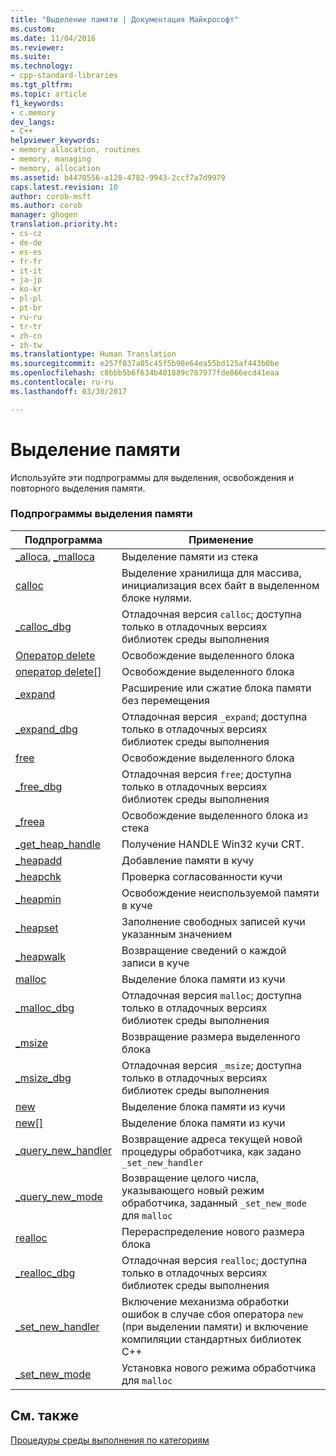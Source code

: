 ```yaml
---
title: "Выделение памяти | Документация Майкрософт"
ms.custom: 
ms.date: 11/04/2016
ms.reviewer: 
ms.suite: 
ms.technology:
- cpp-standard-libraries
ms.tgt_pltfrm: 
ms.topic: article
f1_keywords:
- c.memory
dev_langs:
- C++
helpviewer_keywords:
- memory allocation, routines
- memory, managing
- memory, allocation
ms.assetid: b4470556-a128-4782-9943-2ccf7a7d9979
caps.latest.revision: 10
author: corob-msft
ms.author: corob
manager: ghogen
translation.priority.ht:
- cs-cz
- de-de
- es-es
- fr-fr
- it-it
- ja-jp
- ko-kr
- pl-pl
- pt-br
- ru-ru
- tr-tr
- zh-cn
- zh-tw
ms.translationtype: Human Translation
ms.sourcegitcommit: e257f037a05c45f5b98e64ea55bd125af443b0be
ms.openlocfilehash: c8bbb5b6f634b401889c787977fde866ecd41eaa
ms.contentlocale: ru-ru
ms.lasthandoff: 03/30/2017

---
```

# <a name="memory-allocation"></a>Выделение памяти
Используйте эти подпрограммы для выделения, освобождения и повторного выделения памяти.  
  
### <a name="memory-allocation-routines"></a>Подпрограммы выделения памяти  
  
|Подпрограмма|Применение|  
|-------------|---------|  
|[_alloca](../c-runtime-library/reference/alloca.md), [_malloca](../c-runtime-library/reference/malloca.md)|Выделение памяти из стека|  
|[calloc](../c-runtime-library/reference/calloc.md)|Выделение хранилища для массива, инициализация всех байт в выделенном блоке нулями.|  
|[_calloc_dbg](../c-runtime-library/reference/calloc-dbg.md)|Отладочная версия `calloc`; доступна только в отладочных версиях библиотек среды выполнения|  
|[Оператор delete](../c-runtime-library/operator-delete-crt.md)|Освобождение выделенного блока|  
|[оператор delete&#91;&#93;](../c-runtime-library/delete-operator-crt.md)|Освобождение выделенного блока|  
|[_expand](../c-runtime-library/reference/expand.md)|Расширение или сжатие блока памяти без перемещения|  
|[_expand_dbg](../c-runtime-library/reference/expand-dbg.md)|Отладочная версия `_expand`; доступна только в отладочных версиях библиотек среды выполнения|  
|[free](../c-runtime-library/reference/free.md)|Освобождение выделенного блока|  
|[_free_dbg](../c-runtime-library/reference/free-dbg.md)|Отладочная версия `free`; доступна только в отладочных версиях библиотек среды выполнения|  
|[_freea](../c-runtime-library/reference/freea.md)|Освобождение выделенного блока из стека|  
|[_get_heap_handle](../c-runtime-library/reference/get-heap-handle.md)|Получение HANDLE Win32 кучи CRT.|  
|[_heapadd](../c-runtime-library/heapadd.md)|Добавление памяти в кучу|  
|[_heapchk](../c-runtime-library/reference/heapchk.md)|Проверка согласованности кучи|  
|[_heapmin](../c-runtime-library/reference/heapmin.md)|Освобождение неиспользуемой памяти в куче|  
|[_heapset](../c-runtime-library/heapset.md)|Заполнение свободных записей кучи указанным значением|  
|[_heapwalk](../c-runtime-library/reference/heapwalk.md)|Возвращение сведений о каждой записи в куче|  
|[malloc](../c-runtime-library/reference/malloc.md)|Выделение блока памяти из кучи|  
|[_malloc_dbg](../c-runtime-library/reference/malloc-dbg.md)|Отладочная версия `malloc`; доступна только в отладочных версиях библиотек среды выполнения|  
|[_msize](../c-runtime-library/reference/msize.md)|Возвращение размера выделенного блока|  
|[_msize_dbg](../c-runtime-library/reference/msize-dbg.md)|Отладочная версия `_msize`; доступна только в отладочных версиях библиотек среды выполнения|  
|[new](../c-runtime-library/operator-new-crt.md)|Выделение блока памяти из кучи|  
|[new&#91;&#93;](../c-runtime-library/new-operator-crt.md)|Выделение блока памяти из кучи|  
|[_query_new_handler](../c-runtime-library/reference/query-new-handler.md)|Возвращение адреса текущей новой процедуры обработчика, как задано `_set_new_handler`|  
|[_query_new_mode](../c-runtime-library/reference/query-new-mode.md)|Возвращение целого числа, указывающего новый режим обработчика, заданный `_set_new_mode` для `malloc`|  
|[realloc](../c-runtime-library/reference/realloc.md)|Перераспределение нового размера блока|  
|[_realloc_dbg](../c-runtime-library/reference/realloc-dbg.md)|Отладочная версия `realloc`; доступна только в отладочных версиях библиотек среды выполнения|  
|[_set_new_handler](../c-runtime-library/reference/set-new-handler.md)|Включение механизма обработки ошибок в случае сбоя оператора `new` (при выделении памяти) и включение компиляции стандартных библиотек C++|  
|[_set_new_mode](../c-runtime-library/reference/set-new-mode.md)|Установка нового режима обработчика для `malloc`|  
  
## <a name="see-also"></a>См. также  
 [Процедуры среды выполнения по категориям](../c-runtime-library/run-time-routines-by-category.md)
